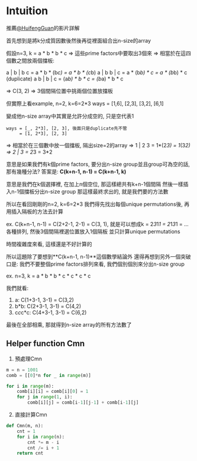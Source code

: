 # Intuition
    
推薦[@HuifengGuan](https://www.youtube.com/watch?v=ROde-ATrCBs&ab_channel=HuifengGuan)的影片詳解

首先想到是將k分成質因數後然後再從裡面組合出n-size的array

假設n=3, k = a * b * b * c => 這些prime factors中要取出3個來
=> 相當於在這四個數之間放兩個擋板:

a | b | b  c = a * b * (b*c) = a * b * (c*b)
a | b  b | c = a * (b*b) * c = a * (b*b) * c (duplicate)
a  b | b | c = (a*b) * b * c = (b*a) * b * c

=> C(3, 2) => 3個間隔位置中挑兩個位置放擋板


但實際上看example, n=2, k=6=2*3
ways = [1,6], [2,3], [3,2], [6,1]

變成他n-size array中其實是允許分成空的, 只是空代表1

```
ways = [_, 2*3], [2, 3], 後面只是duplicate先不管
     = [1, 2*3], [2, 3]
```

=> 相當於在三個數中放一個擋板, 隔出size=2的array
=> 1 | 2 3 = 1*(2*3) = 1*(3*2)
=> 2 | 3 = 2*3 = 3*2

意思是如果我們有k個prime factors, 要分出n-size group並且group可為空的話, 那有幾種分法?
答案是: **C(k+n-1, n-1) = C(k+n-1, k)**

意思是我們在k個選擇裡, 在加上n個空位, 那這樣總共有k+n-1個間隔
然後一樣插入n-1個擋板分出n-size group
那這樣最終求出的, 就是我們要的方法數

所以在看回剛剛的n=2, k=6=2*3
我們得先找出每個unique permutations後, 再用插入隔板的方法去計算

ex. C(k+n-1, n-1) = C(2+2-1, 2-1) = C(3, 1), 就是可以想成k = 2*3*1*1 = 2*1*3*1 = ...各種排列, 然後3個間隔裡選位置放入1個隔板
並只計算unique permutations

時間複雜度來看, 這樣還是不好計算的

所以這題除了要想到**C(k+n-1, n-1)**這個數學結論外
還得再想到另外一個突破口是:  我們不要整個prime factors排列來看, 我們個別個別來分出n-size group

ex. n=3, k = a * b * b * c * c * c * c

我們就看:
1. a: C(1+3-1, 3-1) = C(3,2)
2. b*b: C(2+3-1, 3-1) = C(4,2)
3. c*c*c*c: C(4+3-1, 3-1) = C(6,2)

最後在全部相乘, 那就得到n-size array的所有方法數了


## Helper function Cmn

1. 預處理Cmn
```py
m = n = 1001
comb = [[0]*n for _ in range(m)]

for i in range(m):
    comb[i][i] = comb[i][0] = 1
    for j in range(1, i):
        comb[i][j] = comb[i-1][j-1] + comb[i-1][j]
```


2. 直接計算Cmn
```py
def Cmn(m, n):
    cnt = 1
    for i in range(n):
        cnt *= m - i
        cnt /= i + 1
    return cnt
```
